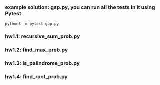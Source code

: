 ### example solution: gap.py, you can run all the tests in it using Pytest

`python3 -m pytest gap.py`

### hw1.1: recursive_sum_prob.py

### hw1.2: find_max_prob.py

### hw1.3: is_palindrome_prob.py

### hw1.4: find_root_prob.py
